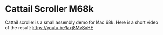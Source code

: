 # Cattail Scroller M68k

Cattail scroller is a small assembly demo for Mac 68k.
Here is a short video of the result:
https://youtu.be/Iaxj8MvSxHE
